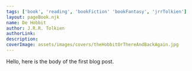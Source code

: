 ```yaml
---
tags: ['book', 'reading', 'bookFiction' 'bookFantasy', 'jrrTolkien']
layout: pageBook.njk
name: De Hobbit
author: J.R.R. Tolkien
authorLink: 
description: 
coverImage: assets/images/covers/theHobbitOrThereAndBackAgain.jpg
---
```


Hello, here is the body of the first blog post.